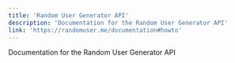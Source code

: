 ```yaml
---
title: 'Random User Generator API'
description: 'Documentation for the Random User Generator API'
link: 'https://randomuser.me/documentation#howto'
---
```

Documentation for the Random User Generator API